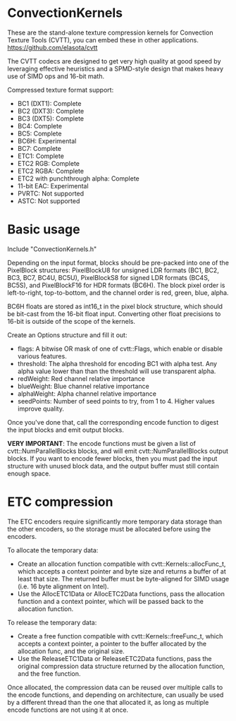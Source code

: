 # ConvectionKernels
These are the stand-alone texture compression kernels for Convection Texture Tools (CVTT), you can embed these in other applications.
https://github.com/elasota/cvtt

The CVTT codecs are designed to get very high quality at good speed by leveraging effective heuristics and a SPMD-style design that makes heavy use of SIMD ops and 16-bit math.

Compressed texture format support:
 * BC1 (DXT1): Complete
 * BC2 (DXT3): Complete
 * BC3 (DXT5): Complete
 * BC4: Complete
 * BC5: Complete
 * BC6H: Experimental
 * BC7: Complete
 * ETC1: Complete
 * ETC2 RGB: Complete
 * ETC2 RGBA: Complete
 * ETC2 with punchthrough alpha: Complete
 * 11-bit EAC: Experimental
 * PVRTC: Not supported
 * ASTC: Not supported


# Basic usage

Include "ConvectionKernels.h"

Depending on the input format, blocks should be pre-packed into one of the PixelBlock structures: PixelBlockU8 for unsigned LDR formats (BC1, BC2, BC3, BC7, BC4U, BC5U), PixelBlockS8 for signed LDR formats (BC4S, BC5S), and PixelBlockF16 for HDR formats (BC6H).  The block pixel order is left-to-right, top-to-bottom, and the channel order is red, green, blue, alpha.

BC6H floats are stored as int16_t in the pixel block structure, which should be bit-cast from the 16-bit float input.  Converting other float precisions to 16-bit is outside of the scope of the kernels.

Create an Options structure and fill it out:
  * flags: A bitwise OR mask of one of cvtt::Flags, which enable or disable various features.
  * threshold: The alpha threshold for encoding BC1 with alpha test.  Any alpha value lower than than the threshold will use transparent alpha.
  * redWeight: Red channel relative importance
  * blueWeight: Blue channel relative importance
  * alphaWeight: Alpha channel relative importance
  * seedPoints: Number of seed points to try, from 1 to 4.  Higher values improve quality.

Once you've done that, call the corresponding encode function to digest the input blocks and emit output blocks.

**VERY IMPORTANT**: The encode functions must be given a list of cvtt::NumParallelBlocks blocks, and will emit cvtt::NumParallelBlocks output blocks.  If you want to encode fewer blocks, then you must pad the input structure with unused block data, and the output buffer must still contain enough space.

# ETC compression

The ETC encoders require significantly more temporary data storage than the other encoders, so the storage must be allocated before using the encoders.

To allocate the temporary data:
  * Create an allocation function compatible with cvtt::Kernels::allocFunc_t, which accepts a context pointer and byte size and returns a buffer of at least that size.  The returned buffer must be byte-aligned for SIMD usage (i.e. 16 byte alignment on Intel).
  * Use the AllocETC1Data or AllocETC2Data functions, pass the allocation function and a context pointer, which will be passed back to the allocation function.

To release the temporary data:
  * Create a free function compatible with cvtt::Kernels::freeFunc_t, which accepts a context pointer, a pointer to the buffer allocated by the allocation func, and the original size.
  * Use the ReleaseETC1Data or ReleaseETC2Data functions, pass the original compression data structure returned by the allocation function, and the free function.

Once allocated, the compression data can be reused over multiple calls to the encode functions, and depending on architecture, can usually be used by a different thread than the one that allocated it, as long as multiple encode functions are not using it at once.
